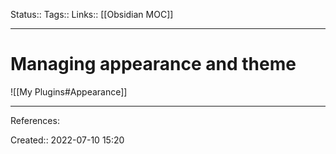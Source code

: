 Status:: 
Tags::
Links:: [[Obsidian MOC]]
___
# Managing appearance and theme
![[My Plugins#Appearance]]

___
References:

Created:: 2022-07-10 15:20